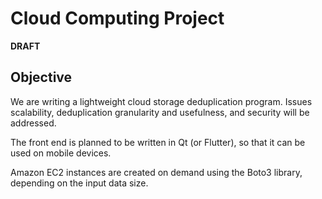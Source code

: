 # Cloud Computing Project
**DRAFT**

<!--## Group members-->

## Objective
We are writing a lightweight cloud storage deduplication program. Issues scalability, deduplication granularity and usefulness, and security will be addressed.

The front end is planned to be written in Qt (or Flutter), so that it can be used on mobile devices.

Amazon EC2 instances are created on demand using the Boto3 library, depending on the input data size.

<!-- Grid computing: needs to stop other instances once the solution is found. -->
